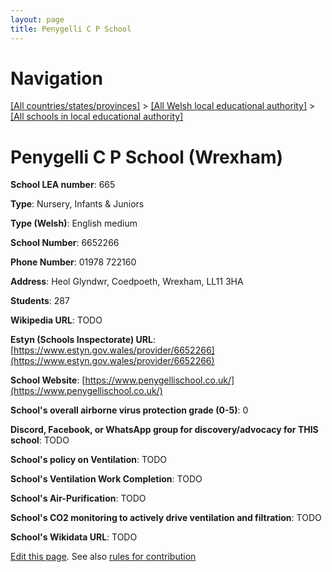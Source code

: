 ```yaml
---
layout: page
title: Penygelli C P School
---
```

# Navigation

[[All countries/states/provinces]](../../..) > [[All Welsh local educational authority]](../..) > [[All schools in local educational authority]](..)

# Penygelli C P School (Wrexham)

**School LEA number**: 665

**Type**: Nursery, Infants & Juniors

**Type (Welsh)**: English medium

**School Number**: 6652266

**Phone Number**: 01978 722160

**Address**: Heol Glyndwr, Coedpoeth, Wrexham, LL11 3HA

**Students**: 287

**Wikipedia URL**: TODO

**Estyn (Schools Inspectorate) URL**: [https://www.estyn.gov.wales/provider/6652266](https://www.estyn.gov.wales/provider/6652266)

**School Website**: [https://www.penygellischool.co.uk/](https://www.penygellischool.co.uk/)

**School's overall airborne virus protection grade (0-5)**: 0

**Discord, Facebook, or WhatsApp group for discovery/advocacy for THIS school**: TODO

**School's policy on Ventilation**: TODO

**School's Ventilation Work Completion**: TODO

**School's Air-Purification**: TODO

**School's CO2 monitoring to actively drive ventilation and filtration**: TODO

**School's Wikidata URL**: TODO




[Edit this page](https://github.com/ventilate-schools/Wales/edit/prif/./Wrexham/Penygelli_C_P_School.md). See also [rules for contribution](../../../contribution-rules/)